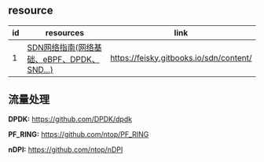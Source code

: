 ## resource

|id|resources|link|
|--|---------|-----|
|1|[SDN网络指南(网络基础、eBPF、DPDK、SND...)](https://feisky.gitbooks.io/sdn/content/)|https://feisky.gitbooks.io/sdn/content/|

## 流量处理

**DPDK:** https://github.com/DPDK/dpdk

**PF_RING:** https://github.com/ntop/PF_RING

**nDPI:** https://github.com/ntop/nDPI
